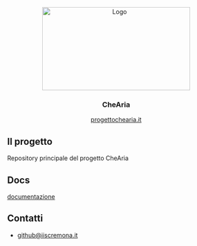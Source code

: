 <div align="center">
  <a href="http://progettochearia.it/">
    <img src="https://github.com/liceocremona/chearia/blob/main/client/website/public/images/logo-che-aria.jpg" alt="Logo" width="341.5" height="192">
  </a>
  <h3 align="center">CheAria</h3>
  <p align="center">
    <a href="http://progettochearia.it/">progettochearia.it</a>
  </p>
</div>

## Il progetto

Repository principale del progetto CheAria

## Docs

[documentazione](docs/index.md)

## Contatti
- github@iiscremona.it
